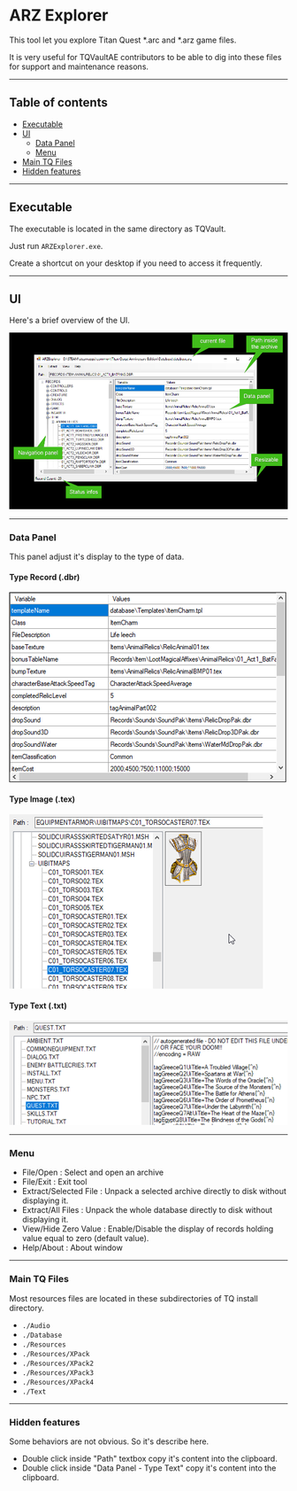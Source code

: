 # ARZ Explorer

This tool let you explore Titan Quest *.arc and *.arz game files.

It is very useful for TQVaultAE contributors to be able to dig into these files for support and maintenance reasons.

---

## Table of contents
* [Executable](#Exec)
* [UI](#UI)
    + [Data Panel](#DataPanel)
    + [Menu](#Menu)
* [Main TQ Files](#MainFiles)
* [Hidden features](#HiddenFeatures)

---

## <a id="Exec"></a>Executable
The executable is located in the same directory as TQVault.

Just run `ARZExplorer.exe`.

Create a shortcut on your desktop if you need to access it frequently.

---

## <a id="UI"></a>UI
Here's a brief overview of the UI.

![ArzExplorer UI](arzexplorer/ui.png)

---

### <a id="DataPanel"></a>Data Panel
This panel adjust it's display to the type of data.

#### Type Record (.dbr)

![TypeRecord](arzexplorer/typerecord.png)

#### Type Image (.tex)

![TypeRecord](arzexplorer/typeimage.png)

#### Type Text (.txt)

![TypeRecord](arzexplorer/typetext.png)

---

### <a id="Menu"></a>Menu

- File/Open : Select and open an archive
- File/Exit : Exit tool
- Extract/Selected File : Unpack a selected archive directly to disk without displaying it.
- Extract/All Files : Unpack the whole database directly to disk without displaying it.
- View/Hide Zero Value : Enable/Disable the display of records holding value equal to zero (default value).
- Help/About : About window 

---

### <a id="MainFiles"></a>Main TQ Files

Most resources files are located in these subdirectories of TQ install directory.

- `./Audio`
- `./Database`
- `./Resources`
- `./Resources/XPack`
- `./Resources/XPack2`
- `./Resources/XPack3`
- `./Resources/XPack4`
- `./Text`

---

### <a id="HiddenFeatures"></a>Hidden features
Some behaviors are not obvious. So it's describe here.

- Double click inside "Path" textbox copy it's content into the clipboard.
- Double click inside "Data Panel - Type Text" copy it's content into the clipboard.
 